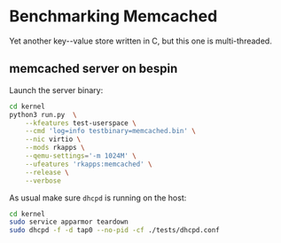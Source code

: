 # Benchmarking Memcached

Yet another key--value store written in C, but this one is multi-threaded.

## memcached server on bespin

Launch the server binary:

```bash
cd kernel
python3 run.py  \
    --kfeatures test-userspace \
    --cmd 'log=info testbinary=memcached.bin' \
    --nic virtio \
    --mods rkapps \
    --qemu-settings='-m 1024M' \
    --ufeatures 'rkapps:memcached' \
    --release \
    --verbose
```

As usual make sure `dhcpd` is running on the host:

```bash
cd kernel
sudo service apparmor teardown
sudo dhcpd -f -d tap0 --no-pid -cf ./tests/dhcpd.conf
```
